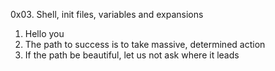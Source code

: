 0x03. Shell, init files, variables and expansions
1. Hello you
2. The path to success is to take massive, determined action
3. If the path be beautiful, let us not ask where it leads
